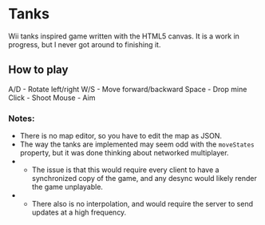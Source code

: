 # Tanks

Wii tanks inspired game written with the HTML5 canvas. It is a work in progress, but I never got around to finishing it. 

## How to play

A/D - Rotate left/right
W/S - Move forward/backward
Space - Drop mine
Click - Shoot
Mouse - Aim

### Notes:

- There is no map editor, so you have to edit the map as JSON.
- The way the tanks are implemented may seem odd with the `moveStates` property, but it was done thinking about networked multiplayer.
- - The issue is that this would require every client to have a synchronized copy of the game, and any desync would likely render the game unplayable.
- - There also is no interpolation, and would require the server to send updates at a high frequency.